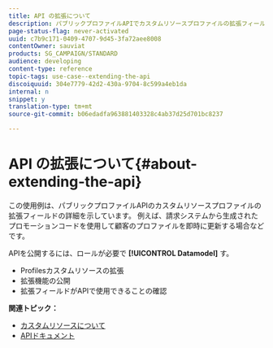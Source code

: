 ```yaml
---
title: API の拡張について
description: パブリックプロファイルAPIでカスタムリソースプロファイルの拡張フィールドを公開する方法を説明します。
page-status-flag: never-activated
uuid: c7b9c171-0409-4707-9d45-3fa72aee8008
contentOwner: sauviat
products: SG_CAMPAIGN/STANDARD
audience: developing
content-type: reference
topic-tags: use-case--extending-the-api
discoiquuid: 304e7779-42d2-430a-9704-8c599a4eb1da
internal: n
snippet: y
translation-type: tm+mt
source-git-commit: b06edadfa963881403328c4ab37d25d701bc8237

---
```



# API の拡張について{#about-extending-the-api}

この使用例は、パブリックプロファイルAPIのカスタムリソースプロファイルの拡張フィールドの詳細を示しています。 例えば、請求システムから生成されたプロモーションコードを使用して顧客のプロファイルを即時に更新する場合などです。

APIを公開するには、ロールが必要で **[!UICONTROL Datamodel]** す。

* Profilesカスタムリソースの拡張
* 拡張機能の公開
* 拡張フィールドがAPIで使用できることの確認

**関連トピック：**

* [カスタムリソースについて](../../developing/using/data-model-concepts.md)
* [APIドキュメント](../../api/using/about-campaign-standard-apis.md)
